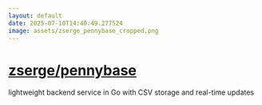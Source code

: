 ```yaml
---
layout: default
date: 2025-07-10T14:40:49.277524
image: assets/zserge_pennybase_cropped.png
---
```


# [zserge/pennybase](https://github.com/zserge/pennybase)

lightweight backend service in Go with CSV storage and real-time updates
